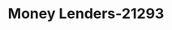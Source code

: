 ---
f_zip-code: 82072
f_state-code: WY
title: Money Lenders-21293
f_phone: 307-755-1744
f_city-only: Laramie
f_address: 163 North 4Th Street Laramie
f_location-unique-id: '21293'
slug: money-lenders-21293
updated-on: '2024-05-30T13:46:58.046Z'
created-on: '2024-05-30T13:36:59.803Z'
published-on: '2024-05-30T13:54:32.469Z'
f_city-state: cms/city/laramie-wy.md
f_company: cms/company/money-lenders.md
f_state: cms/state/wyoming.md
layout: '[payday-loan].html'
tags: payday-loan
---